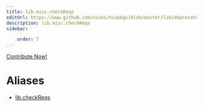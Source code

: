 ```yaml
---
title: lib.misc.checkReqs
editUrl: https://www.github.com/nixos/nixpkgs/blob/master/lib/deprecated.nix#L78C15
description: lib.misc.checkReqs
sidebar:

    order: 7
---
```


<a href="https://www.github.com/nixos/nixpkgs/blob/master/lib/deprecated.nix#L78C15">Contribute Now!</a>


# Aliases

- [lib.checkReqs](/nix-doc-comments/reference/lib/lib-checkReqs)



